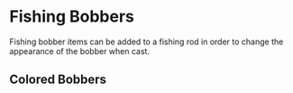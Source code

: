 # Fishing Bobbers

Fishing bobber items can be added to a fishing rod in order to change the appearance of the bobber when cast.

## Colored Bobbers
